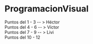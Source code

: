 # ProgramacionVisual

Puntos del 1 - 3 -- > Héctor    
Puntos del 4 - 6 -- > Víctor  
Puntos del 7 - 9 -- > Livi  
Puntos del 10 - 12  
